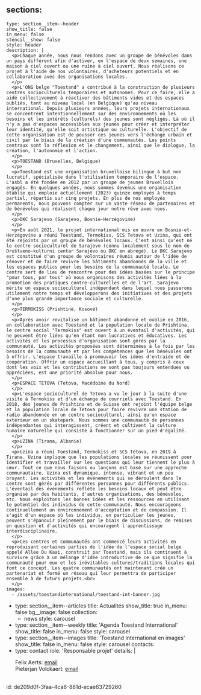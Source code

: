 sections:
  -
    type: section__item--header
    show_title: false
    in_menu: false
    stencil__show: false
    style: header
    description: |
      <p>Chaque année, nous nous rendons avec un groupe de bénévoles dans un pays différent afin d'activer, en l'espace de deux semaines, une maison à ciel ouvert ou une ruine à ciel ouvert. Nous réalisons ce projet à l'aide de nos volontaires, d'acheteurs potentiels et en collaboration avec des organisations locales.
      </p>
      <p>L'ONG belge "Toestand" a contribué à la construction de plusieurs centres socioculturels temporaires et autonomes. Pour ce faire, elle a aidé collectivement à réactiver des bâtiments vides et des espaces oubliés, tant au niveau local (en Belgique) qu'au niveau international. Depuis plusieurs années, leurs projets internationaux se concentrent intentionnellement sur des environnements où les besoins et les intérêts (culturels) des jeunes sont négligés. Là où il n'y a pas d'espaces accessibles aux jeunes pour créer et interpréter leur identité, qu'elle soit artistique ou culturelle. L'objectif de cette organisation est de pousser ces jeunes vers l'échange urbain et civil par le biais de la création d'une communautés. Les points centraux sont la réflexion et le changement, ainsi que le dialogue, la création, l'autonomie et l'action.
      </p>
      <p>TOESTAND (Bruxelles, Belgique)
      </p>
      <p>Toestand est une organisation bruxelloise bilingue à but non lucratif, spécialisée dans l'utilisation temporaire de l'espace. L'asbl a été fondée en 2012 par un groupe de jeunes Bruxellois engagés. En quelques années, nous sommes devenus une organisation établie qui emploie actuellement (2023) quinze employés à temps partiel, répartis sur cinq projets. En plus de nos employés permanents, nous pouvons compter sur un vaste réseau de partenaires et de bénévoles qui réalisent chaque jour notre rêve avec nous.
      </p>
      <p>DKC Sarajevo (Sarajevo, Bosnie-Herzégovine)
      </p>
      <p>En août 2021, le projet international mis en œuvre en Bosnie-et-Herzégovine a réuni Toestand, Termokiss, SCS Tetova et Uzina, qui ont été rejoints par un groupe de bénévoles locaux. C'est ainsi qu'est né le centre socioculturel de Sarajevo (connu localement sous le nom de Društveno-kulturni centar Sarajevo ou DKC en abrégé). Le DKC Sarajevo est constitué d'un groupe de volontaires réunis autour de l'idée de rénover et de faire revivre les bâtiments abandonnés de la ville et les espaces publics pour les besoins de la communauté locale. Le centre sert de lieu de rencontre pour des idées basées sur le principe "pour tous, par tous" où nous organisons des activités liées à la promotion des pratiques contre-culturelles et de l'art. Sarajevo mérite un espace socioculturel indépendant dans lequel nous passerons utilement notre temps et développerons des initiatives et des projets d'une plus grande importance sociale et culturelle.
      </p>
      <p>TERMOKISS (Prishtinë, Kosovë)
      </p>
      <p>Après avoir revitalisé un bâtiment abandonné et oublié en 2016, en collaboration avec Toestand et la population locale de Prishtina, le centre social "Termokiss" est ouvert à un éventail d'activités, qui ne peuvent être liées qu'en étant non lucratives et éducatives. Les activités et les processus d'organisation sont gérés par la communauté. Les activités proposées sont déterminées à la fois par les besoins de la communauté et par les compétences que les bénévoles ont à offrir. L'espace travaille à promouvoir les idées d'entraide et de coopération. Offrir un espace accueillant à tous, y compris à ceux dont les voix et les contributions ne sont pas toujours entendues ou appréciées, est une priorité absolue pour nous.
      </p>
      <p>ESPACE TETOVA (Tetova, Macédoine du Nord)
      </p>
      <p>L'espace socioculturel de Tetova a vu le jour à la suite d'une visite à Termokiss et d'un échange de courriels avec Toestand. En 2018, des jeunes de Prishtina et de Suisse ont rejoint l'équipe belge et la population locale de Tetova pour faire revivre une station de radio abandonnée en un centre socioculturel, ainsi qu'un espace extérieur en un skatepark. Nous sommes une communauté de personnes indépendantes qui interagissent, créent et cultivent la culture humaine naturelle qui consiste à fonctionner sur un pied d'égalité.
      </p>
      <p>UZINA (Tirana, Albanie)
      </p>
      <p>Uzina a réuni Toestand, Termokiss et SCS Tetova, en 2019 à Tirana. Uzina implique que les populations locales se réunissent pour identifier et travailler sur les questions qui leur tiennent le plus à cœur. Tout ce que nous faisons ou lançons est basé sur une approche communautaire. Uzina est dynamique, intense, vibrant et un peu bruyant. Les activités et les événements qui se déroulent dans le centre sont gérés par différentes personnes pour différents publics. L'éventail des événements reflète les besoins locaux et peut être organisé par des habitants, d'autres organisations, des bénévoles, etc. Nous exploitons les bonnes idées et les ressources en utilisant le potentiel des individus de cette communauté. Nous encourageons continuellement un environnement d'acceptation et de compassion. Il s'agit d'un espace où les individus, en particulier les jeunes, peuvent s'épanouir pleinement par le biais de discussions, de remises en question et d'activités qui encouragent l'apprentissage interdisciplinaire.
      </p>
      <p>Ces centres et communautés ont commencé leurs activités en reproduisant certaines parties de l'idée de l'espace social belge appelé Allee Du Kaai, construit par Toestand, mais ils continuent à survivre grâce à un mélange d'idée introductive de ce que signifie la communauté pour eux et les inévitables cultures/traditions locales qui font ce concept. Les quatre communautés ont maintenant créé un partenariat et formé un réseau qui leur permettra de participer ensemble à de futurs projets.<br>
      </p>
    images:
      - /assets/toestandinternational/toestand-int-banner.jpg
  -
    type: section__item--articles
    title: Actualités
    show_title: true
    in_menu: false
    bg__image: false
    collection:
      - news
    style: carousel
  -
    type: section__item--weekly
    title: 'Agenda Toestand International'
    show_title: false
    in_menu: false
    style: carousel
  -
    type: section__item--images
    title: 'Toestand International en images'
    show_title: false
    in_menu: false
    style: carousel
contacts:
  -
    type: contact
    role: 'Responsable projet'
    details: |
      <p>Felix Aerts: <a href="mailto:felix@toestand.be">email</a><br>Pieterjan Volckaert<span class="redactor-invisible-space">: <a href="mailto:pieterjan@toestand.be">email</a></span><a href="mailto:felix@toestand.be"></a><br><br>
      </p>
id: de209d0f-3faa-4ca6-881d-ecae63729260
